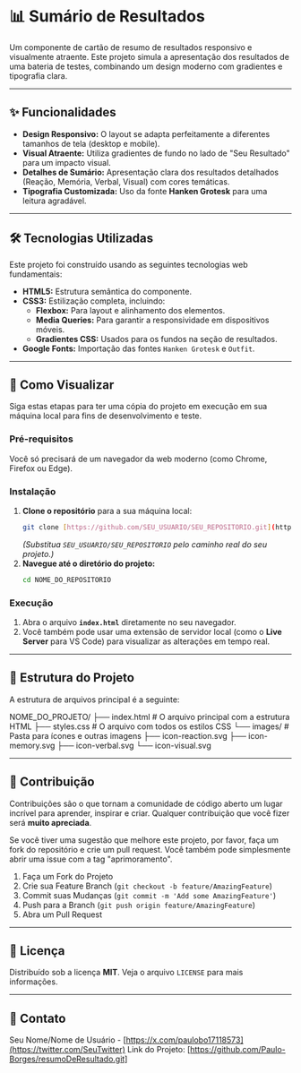 # 📊 Sumário de Resultados

Um componente de cartão de resumo de resultados responsivo e visualmente atraente. Este projeto simula a apresentação dos resultados de uma bateria de testes, combinando um design moderno com gradientes e tipografia clara.

---

## ✨ Funcionalidades

- **Design Responsivo:** O layout se adapta perfeitamente a diferentes tamanhos de tela (desktop e mobile).
- **Visual Atraente:** Utiliza gradientes de fundo no lado de "Seu Resultado" para um impacto visual.
- **Detalhes de Sumário:** Apresentação clara dos resultados detalhados (Reação, Memória, Verbal, Visual) com cores temáticas.
- **Tipografia Customizada:** Uso da fonte **Hanken Grotesk** para uma leitura agradável.

---

## 🛠️ Tecnologias Utilizadas

Este projeto foi construído usando as seguintes tecnologias web fundamentais:

- **HTML5:** Estrutura semântica do componente.
- **CSS3:** Estilização completa, incluindo:
  - **Flexbox:** Para layout e alinhamento dos elementos.
  - **Media Queries:** Para garantir a responsividade em dispositivos móveis.
  - **Gradientes CSS:** Usados para os fundos na seção de resultados.
- **Google Fonts:** Importação das fontes `Hanken Grotesk` e `Outfit`.

---

## 🚀 Como Visualizar

Siga estas etapas para ter uma cópia do projeto em execução em sua máquina local para fins de desenvolvimento e teste.

### Pré-requisitos

Você só precisará de um navegador da web moderno (como Chrome, Firefox ou Edge).

### Instalação

1.  **Clone o repositório** para a sua máquina local:
    ```bash
    git clone [https://github.com/SEU_USUARIO/SEU_REPOSITORIO.git](https://github.com/SEU_USUARIO/SEU_REPOSITORIO.git)
    ```
    _(Substitua `SEU_USUARIO/SEU_REPOSITORIO` pelo caminho real do seu projeto.)_
2.  **Navegue até o diretório do projeto:**
    ```bash
    cd NOME_DO_REPOSITORIO
    ```

### Execução

1.  Abra o arquivo **`index.html`** diretamente no seu navegador.
2.  Você também pode usar uma extensão de servidor local (como o **Live Server** para VS Code) para visualizar as alterações em tempo real.

---

## 📂 Estrutura do Projeto

A estrutura de arquivos principal é a seguinte:

NOME_DO_PROJETO/ ├── index.html # O arquivo principal com a estrutura HTML ├── styles.css # O arquivo com todos os estilos CSS └── images/ # Pasta para ícones e outras imagens ├── icon-reaction.svg ├── icon-memory.svg ├── icon-verbal.svg └── icon-visual.svg

---

## 🤝 Contribuição

Contribuições são o que tornam a comunidade de código aberto um lugar incrível para aprender, inspirar e criar. Qualquer contribuição que você fizer será **muito apreciada**.

Se você tiver uma sugestão que melhore este projeto, por favor, faça um fork do repositório e crie um pull request. Você também pode simplesmente abrir uma issue com a tag "aprimoramento".

1.  Faça um Fork do Projeto
2.  Crie sua Feature Branch (`git checkout -b feature/AmazingFeature`)
3.  Commit suas Mudanças (`git commit -m 'Add some AmazingFeature'`)
4.  Push para a Branch (`git push origin feature/AmazingFeature`)
5.  Abra um Pull Request

---

## 📄 Licença

Distribuído sob a licença **MIT**. Veja o arquivo `LICENSE` para mais informações.

---

## 📧 Contato

Seu Nome/Nome de Usuário - [https://x.com/paulobo17118573](https://twitter.com/SeuTwitter)
Link do Projeto: [https://github.com/Paulo-Borges/resumoDeResultado.git]
